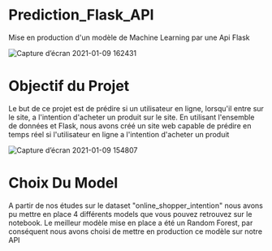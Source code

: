 # Prediction_Flask_API
Mise en production d'un modèle de Machine Learning par une Api Flask

![Capture d’écran 2021-01-09 162431](https://user-images.githubusercontent.com/12375106/104095458-2b9a3d80-5297-11eb-9c91-9a1ac10ec896.png)

# Objectif du Projet
Le but de ce projet est de prédire si un utilisateur en ligne, lorsqu'il entre sur le site, a l'intention d'acheter un produit sur le site. En utilisant l'ensemble de données et Flask, nous avons créé un site web capable de prédire en temps réel si l'utilisateur en ligne a l'intention d'acheter un produit

![Capture d’écran 2021-01-09 154807](https://user-images.githubusercontent.com/12375106/104095581-f2ae9880-5297-11eb-8ff1-c38b674797d0.png)

# Choix Du Model
A partir de nos études sur le dataset "online_shopper_intention" nous avons pu mettre en place 4 différents models que vous pouvez retrouvez sur le notebook. 
Le meilleur modèle mise en place a été un Random Forest, par conséquent nous avons choisi de mettre en production ce modèle sur notre API
